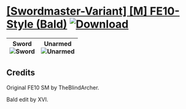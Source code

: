 # [\[Swordmaster-Variant\] \[M\] FE10-Style \(Bald\)](https://git.io/JD4kB) [![Download](https://img.shields.io/badge/Download--red?style=social&logo=github)](https://git.io/JD4k0)

| <b>Sword</b><br/><img alt="Sword" src="https://git.io/JD4k4"/> | <b>Unarmed</b><br/><img alt="Unarmed" src="https://git.io/JD4kW"/> |
| :---: | :---: |

## Credits

Original FE10 SM by TheBlindArcher.

Bald edit by XVI.

